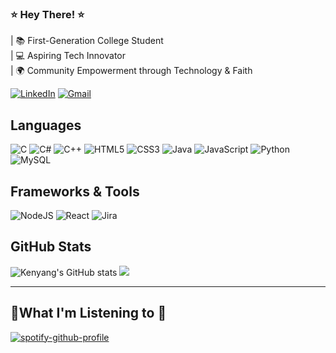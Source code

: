 ### ⭐ Hey There! ⭐

| 📚 First-Generation College Student <br>| 💻 Aspiring Tech Innovator <br>| 🌍 Community Empowerment through Technology & Faith


[![LinkedIn](https://img.shields.io/badge/linkedin-%230077B5.svg?style=for-the-badge&logo=linkedin&logoColor=white)](https://linkedin.com/in/kenyanglual) 
[![Gmail](https://img.shields.io/badge/Gmail-D14836?style=for-the-badge&logo=gmail&logoColor=white)](mailto:kenyanglual05@gmail.com)


## Languages
![C](https://img.shields.io/badge/c-%2300599C.svg?style=for-the-badge&logo=c&logoColor=white) 
![C#](https://img.shields.io/badge/c%23-%23239120.svg?style=for-the-badge&logo=csharp&logoColor=white) 
![C++](https://img.shields.io/badge/c++-%2300599C.svg?style=for-the-badge&logo=c%2B%2B&logoColor=white) 
![HTML5](https://img.shields.io/badge/html5-%23E34F26.svg?style=for-the-badge&logo=html5&logoColor=white)
![CSS3](https://img.shields.io/badge/css3-%231572B6.svg?style=for-the-badge&logo=css3&logoColor=white)
![Java](https://img.shields.io/badge/java-%23ED8B00.svg?style=for-the-badge&logo=openjdk&logoColor=white) 
![JavaScript](https://img.shields.io/badge/javascript-%23323330.svg?style=for-the-badge&logo=javascript&logoColor=%23F7DF1E) 
![Python](https://img.shields.io/badge/python-3670A0?style=for-the-badge&logo=python&logoColor=ffdd54) 
![MySQL](https://img.shields.io/badge/mysql-4479A1.svg?style=for-the-badge&logo=mysql&logoColor=white) 


## Frameworks & Tools
![NodeJS](https://img.shields.io/badge/node.js-6DA55F?style=for-the-badge&logo=node.js&logoColor=white) 
![React](https://img.shields.io/badge/react-%2320232a.svg?style=for-the-badge&logo=react&logoColor=%2361DAFB) 
![Jira](https://img.shields.io/badge/jira-%230A0FFF.svg?style=for-the-badge&logo=jira&logoColor=white)

## GitHub Stats
![Kenyang's GitHub stats](https://github-readme-stats.vercel.app/api?username=Kenyang1&show_icons=true&theme=tokyonight)
![](https://github-readme-streak-stats.herokuapp.com/?user=Kenyang1&theme=dark&hide_border=false)<br/>

---
## 🎼What I'm Listening to 🎼
[![spotify-github-profile](https://spotify-github-profile.kittinanx.com/api/view?uid=kenyangj&cover_image=true&theme=novatorem&show_offline=true&background_color=121212&interchange=false&bar_color=53b14f&bar_color_cover=false)](https://github.com/kittinan/spotify-github-profile)
<!-- Proudly created with GPRM ( https://gprm.itsvg.in ) -->
